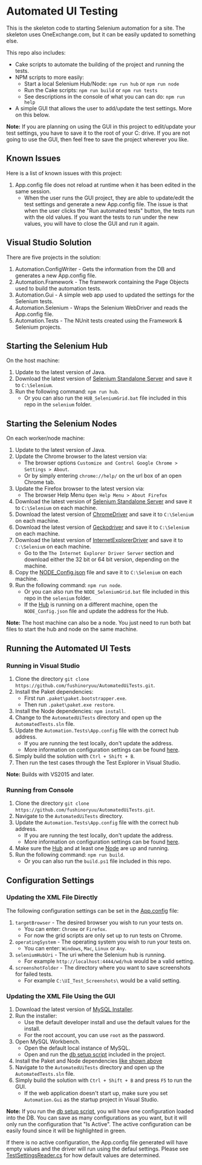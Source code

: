 # Automated UI Testing
This is the skeleton code to starting Selenium automation for a site. The skeleton uses OneExchange.com, but it can be easily updated to something else.

This repo also includes:
- Cake scripts to automate the building of the project and running the tests.
- NPM scripts to more easily:
  - Start a local Selenium Hub/Node: `npm run hub` or `npm run node`
  - Run the Cake scripts: `npm run build` or `npm run tests`
  - See descriptions in the console of what you can can do: `npm run help`
- A simple GUI that allows the user to add/update the test settings. More on this below.

**Note:** If you are planning on using the GUI in this project to edit/update your test settings, you have to save it to the root of your C: drive. If you are not going to use the GUI, then feel free to save the project wherever you like.

## Known Issues
Here is a list of known issues with this project:

1. App.config file does not reload at runtime when it has been edited in the same session.
   - When the user runs the GUI project, they are able to update/edit the test settings and generate a new App.config file. The issue is that when the user clicks the "Run automated tests" button, the tests run with the old values. If you want the tests to run under the new values, you will have to close the GUI and run it again.

## Visual Studio Solution
There are five projects in the solution:

1. Automation.ConfigWriter - Gets the information from the DB and generates a new App.config file.
2. Automation.Framework - The framework containing the Page Objects used to build the automation tests.
3. Automation.Gui - A simple web app used to updated the settings for the Selenium tests.
4. Automation.Selenium - Wraps the Selenium WebDriver and reads the App.config file.
5. Automation.Tests - The NUnit tests created using the Framework & Selenium projects.

## Starting the Selenium Hub
On the host machine:

1. Update to the latest version of Java.
2. Download the latest version of [Selenium Standalone Server](http://www.seleniumhq.org/download) and save it to `C:\Selenium`.
3. Run the following command: `npm run hub`.
   - Or you can also run the `HUB_SeleniumGrid.bat` file included in this repo in the `selenium` folder.

## Starting the Selenium Nodes
On each worker/node machine:

1. Update to the latest version of Java.
2. Update the Chrome browser to the latest version via:
   - The browser options `Customize and Control Google Chrome > Settings > About`.
   - Or by simply entering `chrome://help/` on the url box of an open Chrome tab.
3. Update the Firefox browser to the latest version via:
   - The browser Help Menu `Open Help Menu > About Firefox`
4. Download the latest version of [Selenium Standalone Server](http://www.seleniumhq.org/download) and save it to `C:\Selenium` on each machine.
5. Download the latest version of [ChromeDriver](https://sites.google.com/a/chromium.org/chromedriver/downloads) and save it to `C:\Selenium` on each machine.
6. Download the latest version of [Geckodriver](https://github.com/mozilla/geckodriver/releases) and save it to `C:\Selenium` on each machine.
7. Download the latest version of [InternetExplorerDriver](http://www.seleniumhq.org/download/) and save it to `C:\Selenium` on each machine.
   - Go to the `The Internet Explorer Driver Server` section and download either the 32 bit or 64 bit version, depending on the machine.
8. Copy the [NODE_Config.json](selenium/NODE_Config.json) file and save it to `C:\Selenium` on each machine.
9. Run the following command: `npm run node`.
   - Or you can also run the `NODE_SeleniumGrid.bat` file included in this repo in the `selenium` folder.
   - If the [Hub](#starting-the-selenium-hub) is running on a different machine, open the `NODE_Config.json` file and update the address for the Hub.

**Note:** The host machine can also be a node. You just need to run both bat files to start the hub and node on the same machine.

## Running the Automated UI Tests

### Running in Visual Studio
1. Clone the directory `git clone https://github.com/fushinoryuu/AutomatedUiTests.git`.
2. Install the Paket dependencies:
   - First run `.paket\paket.bootstrapper.exe`.
   - Then run `.paket\paket.exe restore`.
3. Install the Node dependencies: `npm install`.
4. Change to the `AutomatedUiTests` directory and open up the `AutomatedTests.sln` file.
5. Update the `Automation.Tests\App.config` file with the correct hub address.
   - If you are running the test locally, don't update the address.
   - More information on configuration settings can be found [here](#configuration-settings).
6. Simply build the solution with `Ctrl + Shift + B`.
7. Then run the test cases through the Test Explorer in Visual Studio.

**Note:** Builds with VS2015 and later.

### Running from Console
1. Clone the directory `git clone https://github.com/fushinoryuu/AutomatedUiTests.git`.
2. Navigate to the `AutomatedUiTests` directory.
3. Update the `Automation.Tests\App.config` file with the correct hub address.
   - If you are running the test locally, don't update the address.
   - More information on configuration settings can be found [here](#configuration-settings).
4. Make sure the [Hub](#starting-the-selenium-hub) and at least one [Node](#starting-the-selenium-nodes) are up and running.
5. Run the following command: `npm run build`.
   - Or you can also run the `build.ps1` file included in this repo.

## Configuration Settings

### Updating the XML File Directly
The following configuration settings can be set in the [App.config](src/Automation.Tests/App.config) file:

1. `targetBrowser` - The desired browser you wish to run your tests on.
   - You can enter: `Chrome` or `Firefox`.
   - For now the grid scripts are only set up to run tests on Chrome.
2. `operatingSystem` - The operating system you wish to run your tests on.
   - You can enter: `Windows`, `Mac`, `Linux` or `Any`.
3. `seleniumHubUri` - The uri where the Selenium hub is running.
   - For example `http://localhost:4444/wd/hub` would be a valid setting.
4. `screenshotFolder` - The directory where you want to save screenshots for failed tests.
   - For example `C:\UI_Test_Screenshots\` would be a valid setting.

### Updating the XML File Using the GUI
1. Download the latest version of [MySQL Installer](https://dev.mysql.com/downloads/windows/installer/).
2. Run the installer:
   - Use the default developer install and use the default values for the install.
   - For the root account, you can use `root` as the password.
3. Open MySQL Workbench.
   - Open the default local instance of MySQL.
   - Open and run the [db setup script](db_setup.sql) included in the project.
4. Install the Paket and Node dependencies [like shown above](#running-from-console)
5. Navigate to the `AutomatedUiTests` directory and open up the `AutomatedTests.sln` file.
6. Simply build the solution with `Ctrl + Shift + B` and press `F5` to run the GUI.
   - If the web application doesn't start up, make sure you set `Automation.Gui` as the startup project in Visual Studio.

**Note:** If you run the [db setup script](db_setup.sql), you will have one configuration loaded into the DB. You can save as many configurations as you want, but it will only run the configuration that "Is Active". The active configuration can be easily found since it will be highlighted in green.

If there is no active configuration, the App.config file generated will have empty values and the driver will run using the defaul settings. Please see [TestSettingsReader.cs](src/Automation.Selenium/Utils/TestSettingsReader.cs) for how default values are determined.